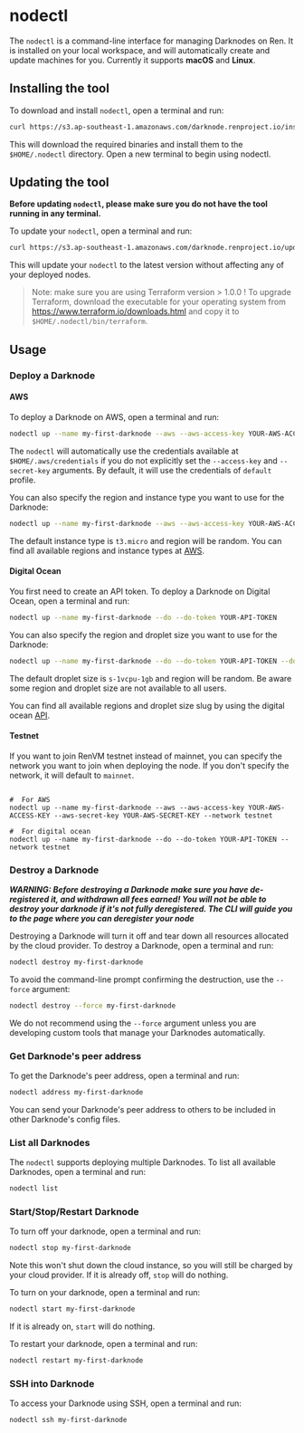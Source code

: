 # nodectl

The `nodectl` is a command-line interface for managing Darknodes on Ren. It is installed on your local workspace, and will automatically create and update machines for you. Currently it supports **macOS** and **Linux**.

## Installing the tool

To download and install `nodectl`, open a terminal and run:

```sh
curl https://s3.ap-southeast-1.amazonaws.com/darknode.renproject.io/install.sh -sSfL | sh
```

This will download the required binaries and install them to the `$HOME/.nodectl` directory. Open a new terminal to begin using nodectl.

## Updating the tool

**Before updating `nodectl`, please make sure you do not have the tool running in any terminal.**

To update your `nodectl`, open a terminal and run:

```sh
curl https://s3.ap-southeast-1.amazonaws.com/darknode.renproject.io/update.sh -sSfL | sh
```

This will update your `nodectl` to the latest version without affecting any of your deployed nodes.

> Note: make sure you are using Terraform version > 1.0.0 ! To upgrade Terraform, download the executable for your operating system from https://www.terraform.io/downloads.html and copy it to `$HOME/.nodectl/bin/terraform`.


## Usage

### Deploy a Darknode

#### AWS

To deploy a Darknode on AWS, open a terminal and run:

```sh
nodectl up --name my-first-darknode --aws --aws-access-key YOUR-AWS-ACCESS-KEY --aws-secret-key YOUR-AWS-SECRET-KEY
``` 

The `nodectl` will automatically use the credentials available at `$HOME/.aws/credentials` if you do not explicitly set the `--access-key` and `--secret-key` arguments.
By default, it will use the credentials of `default` profile.

You can also specify the region and instance type you want to use for the Darknode:

```sh
nodectl up --name my-first-darknode --aws --aws-access-key YOUR-AWS-ACCESS-KEY --aws-secret-key YOUR-AWS-SECRET-KEY --aws-region eu-west-1 --aws-instance t2.small
``` 
The default instance type is `t3.micro` and region will be random.
You can find all available regions and instance types at [AWS](https://docs.aws.amazon.com/AmazonRDS/latest/UserGuide/Concepts.RegionsAndAvailabilityZones.html).

#### Digital Ocean

You first need to create an API token.
To deploy a Darknode on Digital Ocean, open a terminal and run:

```sh
nodectl up --name my-first-darknode --do --do-token YOUR-API-TOKEN
``` 

You can also specify the region and droplet size you want to use for the Darknode:

```sh
nodectl up --name my-first-darknode --do --do-token YOUR-API-TOKEN --do-region nyc1 --do-droplet s-2vcpu-2gb
``` 

The default droplet size is `s-1vcpu-1gb` and region will be random.
Be aware some region and droplet size are not available to all users.

You can find all available regions and droplet size slug by using the digital ocean [API](https://developers.digitalocean.com/documentation/v2/#regions).

#### Testnet

If you want to join RenVM testnet instead of mainnet, you can specify the network you want to join when 
deploying the node. If you don't specify the network, it will default to `mainnet`.

```shell

#  For AWS 
nodectl up --name my-first-darknode --aws --aws-access-key YOUR-AWS-ACCESS-KEY --aws-secret-key YOUR-AWS-SECRET-KEY --network testnet

#  For digital ocean
nodectl up --name my-first-darknode --do --do-token YOUR-API-TOKEN --network testnet

```

### Destroy a Darknode

_**WARNING: Before destroying a Darknode make sure you have de-registered it, and withdrawn all fees earned! You will not be able to destroy your darknode if it's not fully deregistered. The CLI will guide you to the page where you can deregister your node**_

Destroying a Darknode will turn it off and tear down all resources allocated by the cloud provider. To destroy a Darknode, open a terminal and run:

```sh
nodectl destroy my-first-darknode
``` 

To avoid the command-line prompt confirming the destruction, use the `--force` argument:

```sh
nodectl destroy --force my-first-darknode 
```

We do not recommend using the `--force` argument unless you are developing custom tools that manage your Darknodes automatically.

### Get Darknode's peer address
To get the Darknode's peer address, open a terminal and run:

```sh
nodectl address my-first-darknode 
```
You can send your Darknode's peer address to others to be included in other Darknode's config files.

### List all Darknodes

The `nodectl` supports deploying multiple Darknodes. To list all available Darknodes, open a terminal and run:

```sh
nodectl list
```

### Start/Stop/Restart Darknode

To turn off your darknode, open a terminal and run:

```sh
nodectl stop my-first-darknode

``` 

Note this won't shut down the cloud instance, so you will still be charged by your cloud provider.
If it is already off, `stop` will do nothing.


To turn on your darknode, open a terminal and run:

```sh
nodectl start my-first-darknode
``` 

If it is already on, `start` will do nothing.

To restart your darknode, open a terminal and run:

```sh
nodectl restart my-first-darknode
``` 

### SSH into Darknode

To access your Darknode using SSH, open a terminal and run:

```sh
nodectl ssh my-first-darknode
```

